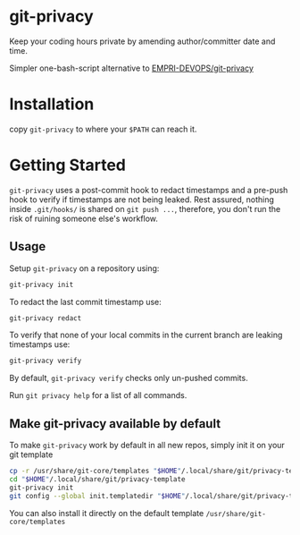 # git-privacy
Keep your coding hours private by amending author/committer date and time.

Simpler one-bash-script alternative to [EMPRI-DEVOPS/git-privacy](https://github.com/EMPRI-DEVOPS/git-privacy)

# Installation
copy `git-privacy` to where your `$PATH` can reach it.

# Getting Started
`git-privacy` uses a post-commit hook to redact timestamps and a pre-push hook
to verify if timestamps are not being leaked.
Rest assured, nothing inside `.git/hooks/` is shared on `git push ...`,
therefore, you don't run the risk of ruining someone else's workflow.

## Usage
Setup `git-privacy` on a repository using:
```bash
git-privacy init
```

To redact the last commit timestamp use:
```bash
git-privacy redact
```

To verify that none of your local commits in the current branch are leaking
timestamps use:
```bash
git-privacy verify
```
By default, `git-privacy verify` checks only un-pushed commits.

Run `git privacy help` for a list of all commands.

## Make git-privacy available by default
To make `git-privacy` work by default in all new repos,
simply init it on your git template
```bash
cp -r /usr/share/git-core/templates "$HOME"/.local/share/git/privacy-template
cd "$HOME"/.local/share/git/privacy-template
git-privacy init
git config --global init.templatedir "$HOME"/.local/share/git/privacy-template
```

You can also install it directly on the default template
`/usr/share/git-core/templates`
